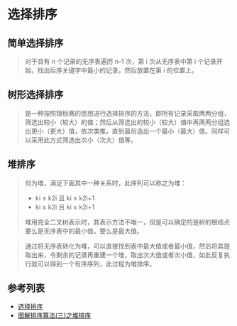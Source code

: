# 选择排序
## 简单选择排序
> 对于具有 n 个记录的无序表遍历 n-1 次，第 i 次从无序表中第 i 个记录开始，找出后序关键字中最小的记录，然后放置在第 i 的位置上。

## 树形选择排序
> 是一种按照锦标赛的思想进行选择排序的方法，即所有记录采取两两分组，筛选出较小（较大）的值；然后从筛选出的较小（较大）值中再两两分组选出更小（更大）值，依次类推，直到最后选出一个最小（最大）值。同样可以采用此方式筛选出次小（次大）值等。

## 堆排序
> 何为堆，满足下面其中一种关系时，此序列可以称之为堆：
>
> - ki ≤ k2i 且 ki ≤ k2i+1
> - ki ≥ k2i 且 ki ≥ k2i+1
>
> 堆用完全二叉树表示时，其表示方法不唯一，但是可以确定的是树的根结点要么是无序表中的最小值，要么是最大值。

> 通过将无序表转化为堆，可以直接找到表中最大值或者最小值，然后将其提取出来，令剩余的记录再重建一个堆，取出次大值或者次小值，如此反复执行就可以得到一个有序序列，此过程为堆排序。




## 参考列表
- [选择排序](http://data.biancheng.net/view/72.html)
- [图解排序算法(三)之堆排序](https://www.cnblogs.com/chengxiao/p/6129630.html)


